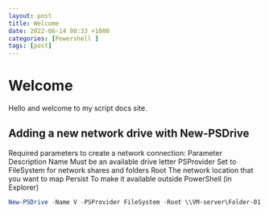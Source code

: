 ```yaml
---
layout: post
title: Welcome
date: 2022-06-14 00:33 +1000
categories: [Powershell ]
tags: [post]
---
```

# Welcome

Hello and welcome to my script docs site.

## Adding a new network drive with New-PSDrive

Required parameters to create a network connection:
Parameter	Description
Name	Must be an available drive letter
PSProvider	Set to FileSystem for network shares and folders
Root	The network location that you want to map
Persist	To make it available outside PowerShell (in Explorer)

```powershell
New-PSDrive -Name V -PSProvider FileSystem -Root \\VM-server\Folder-01 -Persist
```
